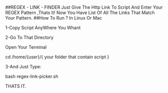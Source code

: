 ##REGEX - LINK - FINDER
Just Give The Http Link To Script And Enter Your REGEX Pattern ,Thats It!
 Now You Have List Of All The Links That Match Your Pattern. 
##How To Run ?
In Linux Or Mac 
<p>1-Copy Script AnyWhere You Whant </p> 
<p>2-Go To That Directory</p>
<p>Open Your Terminal</p>
<p>cd /home/{user}/{ your folder that contain script }</p>
<p>
3-And Just Type:
</p>
<p>bash regex-link-picker.sh</p>
<p>
THATS IT.
</p>


   
